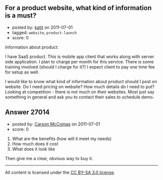 ## For a product website, what kind of information is a must?

- posted by: [katit](https://stackexchange.com/users/-1/11093-katit) on 2011-07-01
- tagged: `website`, `product-launch`
- score: 0

Information about product:

I have SaaS product. This is mobile app client that works along with server side application. I plan to charge per month for this service. There is some training involved (should I charge for it?) I expect client to pay one time fee for setup as well.

I would like to know what kind of information about product should I post on website. Do I need pricing on website? How much details do I need to put? Looking at competition - there is not much on their websites. Most just say something in general and ask you to contact their sales to schedule demo.


## Answer 27014

- posted by: [Carson McComas](https://stackexchange.com/users/-1/9422-carson-mccomas) on 2011-07-01
- score: 0

 1. What are the benefits (how will it meet my needs) 
 2. How much does it cost
 3. What does it look like

Then give me a clear, obvious way to buy it.





---

All content is licensed under the [CC BY-SA 3.0 license](https://creativecommons.org/licenses/by-sa/3.0/).
